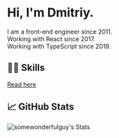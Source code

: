 # Hi, I'm Dmitriy.
I am a front-end engineer since 2011.\
Working with React since 2017.\
Working with TypeScript since 2019.

<!--
- Design system
- Player
-->

## 👨‍💻 Skills
[Read here]([url](https://github.com/somewonderfulguy/somewonderfulguy/blob/edit/SKILLS.md))

<!-- ## 🖥️ Portfolio

See this!

## 🎓 Currently learning

Always learning!  -->

## 📈 GitHub Stats
![somewonderfulguy's Stats](https://github-readme-stats.vercel.app/api?username=somewonderfulguy&theme=yeblu&show_icons=true&hide_border=true&count_private=true)
